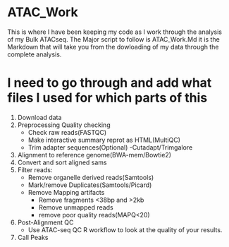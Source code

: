 # ATAC_Work
This is where I have been keeping my code as I work through the analysis of my Bulk ATACseq. The Major script to follow is ATAC_Work.Md it is the Markdown that will take you from the dowloading of my data through the complete analysis. 

# I need to go through and add what files I used for which parts of this 

1. Download data
2. Preprocessing Quality checking
    - Check raw reads(FASTQC)
    - Make interactive summary reprot as HTML(MultiQC)
    - Trim adapter sequences(Optional) -Cutadapt/Trimgalore
3. Alignment to reference genome(BWA-mem/Bowtie2)
4. Convert and sort aligned sams
5. Filter reads:
    - Remove organelle derived reads(Samtools)
    - Mark/remove Duplicates(Samtools/Picard)
    - Remove Mapping artifacts
      * Remove fragments <38bp and >2kb
      * Remove unmapped reads
      * remove poor quality reads(MAPQ<20)
6. Post-Alignment QC
    - Use ATAC-seq QC R workflow to look at the quality of your results. 
8. Call Peaks
